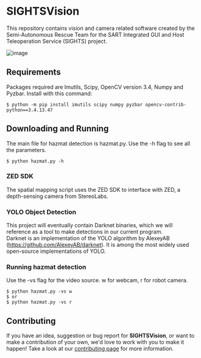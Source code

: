 # SIGHTSVision

This repository contains vision and camera related software created by the Semi-Autonomous Rescue Team for the SART Integrated GUI and Host Teleoperation Service (SIGHTS) project.

![image](https://www.sfxrescue.com/wp-content/uploads/2019/07/7.png)

## Requirements

Packages required are Imutils, Scipy, OpenCV version 3.4, Numpy and Pyzbar. Install with this command:  
```
$ python -m pip install imutils scipy numpy pyzbar opencv-contrib-python==3.4.13.47
```


## Downloading and Running

The main file for hazmat detection is hazmat.py. Use the -h flag to see all the parameters.  
```
$ python hazmat.py -h
```

### ZED SDK
The spatial mapping script uses the ZED SDK to interface with ZED, a depth-sensing camera from StereoLabs.

### YOLO Object Detection
This project will eventually contain Darknet binaries, which we will reference as a tool to make detections in our current program.  
Darknet is an implementation of the YOLO algorithm by AlexeyAB (https://github.com/AlexeyAB/darknet). It is among the most widely used open-source implementations of YOLO.

### Running hazmat detection

Use the -vs flag for the video source. w for webcam, r for robot camera.  
```
$ python hazmat.py -vs w
$ or
$ python hazmat.py -vs r
```


## Contributing

If you have an idea, suggestion or bug report for **SIGHTSVision**, or want to make a contribution of your own, we'd love to work with you to make it happen! Take a look at our [contributing page](https://github.com/SFXRescue/.github/blob/master/CONTRIBUTING.md) for more information.
